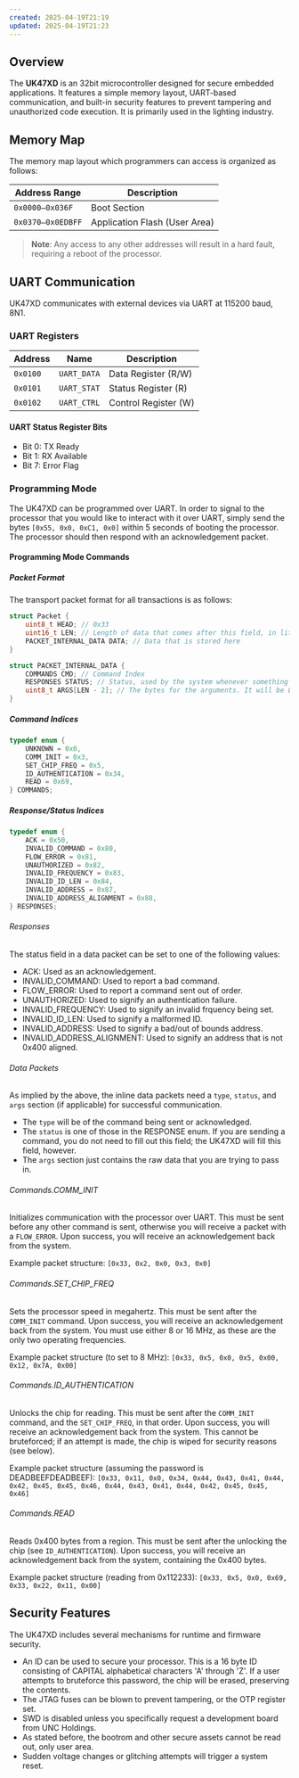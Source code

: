 ```yaml
---
created: 2025-04-19T21:19
updated: 2025-04-19T21:23
---
```


## Overview

The **UK47XD** is an 32bit microcontroller designed for secure embedded applications. It features a simple memory layout, UART-based communication, and built-in security features to prevent tampering and unauthorized code execution. It is primarily used in the lighting industry.

## Memory Map
The memory map layout which programmers can access is organized as follows:

| Address Range     | Description                  |
|----------------   |------------------------------|
| `0x0000–0x036F`   | Boot Section                 |
| `0x0370–0x0EDBFF` | Application Flash (User Area)|

> **Note**: Any access to any other addresses will result in a hard fault, requiring a reboot of the processor.

## UART Communication

UK47XD communicates with external devices via UART at 115200 baud, 8N1.

### UART Registers

| Address   | Name         | Description             |
|-----------|--------------|-------------------------|
| `0x0100`  | `UART_DATA`  | Data Register (R/W)     |
| `0x0101`  | `UART_STAT`  | Status Register (R)     |
| `0x0102`  | `UART_CTRL`  | Control Register (W)    |

#### UART Status Register Bits

- Bit 0: TX Ready
- Bit 1: RX Available
- Bit 7: Error Flag

### Programming Mode

The UK47XD can be programmed over UART. In order to signal to the processor that you would like to interact with it over UART, simply send the bytes `[0x55, 0x0, 0xC1, 0x0]` within 5 seconds of booting the processor. The processor should then respond with an acknowledgement packet.

#### Programming Mode Commands

##### Packet Format

The transport packet format for all transactions is as follows:

```C
struct Packet {
    uint8_t HEAD; // 0x33
    uint16_t LEN; // Length of data that comes after this field, in little endian.
    PACKET_INTERNAL_DATA DATA; // Data that is stored here
}

struct PACKET_INTERNAL_DATA {
    COMMANDS CMD; // Command Index
    RESPONSES STATUS; // Status, used by the system whenever something goes wrong.
    uint8_t ARGS[LEN - 2]; // The bytes for the arguments. It will be LEN - 1.
}
```

##### Command Indices

```C
typedef enum {
    UNKNOWN = 0x0,
    COMM_INIT = 0x3,
    SET_CHIP_FREQ = 0x5,
    ID_AUTHENTICATION = 0x34,
    READ = 0x69,
} COMMANDS;
```

##### Response/Status Indices

```C
typedef enum {
    ACK = 0x50,
    INVALID_COMMAND = 0x80,
    FLOW_ERROR = 0x81,
    UNAUTHORIZED = 0x82,
    INVALID_FREQUENCY = 0x83,
    INVALID_ID_LEN = 0x84,
    INVALID_ADDRESS = 0x87,
    INVALID_ADDRESS_ALIGNMENT = 0x88,
} RESPONSES;
```

###### Responses

The status field in a data packet can be set to one of the following values:

- ACK: Used as an acknowledgement.
- INVALID_COMMAND: Used to report a bad command.
- FLOW_ERROR: Used to report a command sent out of order.
- UNAUTHORIZED: Used to signify an authentication failure.
- INVALID_FREQUENCY: Used to signify an invalid frquency being set.
- INVALID_ID_LEN: Used to signify a malformed ID.
- INVALID_ADDRESS: Used to signify a bad/out of bounds address.
- INVALID_ADDRESS_ALIGNMENT: Used to signify an address that is not 0x400 aligned.

###### Data Packets

As implied by the above, the inline data packets need a `type`, `status`, and `args` section (if applicable) for successful communication.

- The `type` will be of the command being sent or acknowledged.
- The `status` is one of those in the RESPONSE enum. If you are sending a command, you do not need to fill out this field; the UK47XD will fill this field, however.
- The `args` section just contains the raw data that you are trying to pass in.

###### Commands.COMM_INIT

Initializes communication with the processor over UART. This must be sent before any other command is sent, otherwise you will receive a packet with a `FLOW_ERROR`. Upon success, you will receive an acknowledgement back from the system.

Example packet structure: ```[0x33, 0x2, 0x0, 0x3, 0x0]```

###### Commands.SET_CHIP_FREQ

Sets the processor speed in megahertz. This must be sent after the `COMM_INIT` command. Upon success, you will receive an acknowledgement back from the system. You must use either 8 or 16 MHz, as these are the only two operating frequencies.

Example packet structure (to set to 8 MHz): ```[0x33, 0x5, 0x0, 0x5, 0x00, 0x12, 0x7A, 0x00]```

###### Commands.ID_AUTHENTICATION

Unlocks the chip for reading. This must be sent after the `COMM_INIT` command, and the `SET_CHIP_FREQ`, in that order. Upon success, you will receive an acknowledgement back from the system. This cannot be bruteforced; if an attempt is made, the chip is wiped for security reasons (see below).

Example packet structure (assuming the password is DEADBEEFDEADBEEF): ```[0x33, 0x11, 0x0, 0x34, 0x44, 0x43, 0x41, 0x44, 0x42, 0x45, 0x45, 0x46, 0x44, 0x43, 0x41, 0x44, 0x42, 0x45, 0x45, 0x46]```

###### Commands.READ

Reads 0x400 bytes from a region. This must be sent after the unlocking the chip (see `ID_AUTHENTICATION`). Upon success, you will receive an acknowledgement back from the system, containing the 0x400 bytes.

Example packet structure (reading from 0x112233): ```[0x33, 0x5, 0x0, 0x69, 0x33, 0x22, 0x11, 0x00]```

## Security Features

The UK47XD includes several mechanisms for runtime and firmware security.

- An ID can be used to secure your processor. This is a 16 byte ID consisting of CAPITAL alphabetical characters 'A' through 'Z'. If a user attempts to bruteforce this password, the chip will be erased, preserving the contents.
- The JTAG fuses can be blown to prevent tampering, or the OTP register set.
- SWD is disabled unless you specifically request a development board from UNC Holdings.
- As stated before, the bootrom and other secure assets cannot be read out, only user area.
- Sudden voltage changes or glitching attempts will trigger a system reset.
